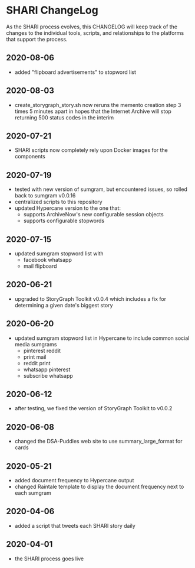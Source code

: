 # SHARI ChangeLog

As the SHARI process evolves, this CHANGELOG will keep track of the changes to the individual tools, scripts, and relationships to the platforms that support the process.

## 2020-08-06

* added "flipboard advertisements" to stopword list

## 2020-08-03

* create_storygraph_story.sh now reruns the memento creation step 3 times 5 minutes apart in hopes that the Internet Archive will stop returning 500 status codes in the interim 

## 2020-07-21

* SHARI scripts now completely rely upon Docker images for the components

## 2020-07-19

* tested with new version of sumgram, but encountered issues, so rolled back to sumgram v0.0.16
* centralized scripts to this repository
* updated Hypercane version to the one that:
    * supports ArchiveNow's new configurable session objects
    * supports configurable stopwords

## 2020-07-15

* updated sumgram stopword list with
    * facebook whatsapp
    * mail flipboard

## 2020-06-21

* upgraded to StoryGraph Toolkit v0.0.4 which includes a fix for determining a given date's biggest story

## 2020-06-20

* updated sumgram stopword list in Hypercane to include common social media sumgrams
    * pinterest reddit
    * print mail
    * reddit print
    * whatsapp pinterest
    * subscribe whatsapp

## 2020-06-12

* after testing, we fixed the version of StoryGraph Toolkit to v0.0.2

## 2020-06-08

* changed the DSA-Puddles web site to use summary_large_format for cards

## 2020-05-21

* added document frequency to Hypercane output
* changed Raintale template to display the document frequency next to each sumgram

## 2020-04-06

* added a script that tweets each SHARI story daily

## 2020-04-01

* the SHARI process goes live
